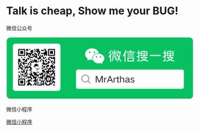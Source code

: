 # Talk is cheap, Show me your BUG!

微信公众号

![image-20210323113202722](README.assets/image-20210323113202722.png)

微信小程序

[微信小程序](src/md/taro_vue)